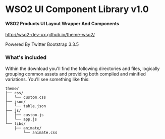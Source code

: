 # WSO2 UI Component Library v1.0

#### WSO2 Products UI Layout Wrapper And Components
http://wso2-dev-ux.github.io/theme-wso2/

Powered By Twitter Bootstrap 3.3.5

### What's included

Within the download you'll find the following directories and files, logically grouping common assets and providing both compiled and minified variations. You'll see something like this:

```
theme/
├── css/
│   └── custom.css
├── json/
│   └── table.json
├── js/
│   ├── custom.js
│   └── app.js
└── libs/
    ├── animate/
        └── animate.css
```
